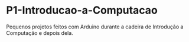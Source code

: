 # P1-Introducao-a-Computacao
Pequenos projetos feitos com Arduino durante a cadeira de Introdução a Computação e depois dela.
